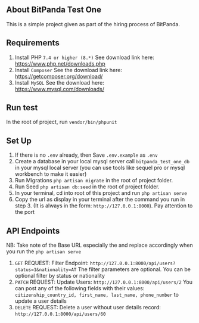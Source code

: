 ## About BitPanda Test One

This is a simple project given as part of the hiring process of BitPanda.

## Requirements
1. Install PHP `7.4 or higher (8.*)` See download link here: https://www.php.net/downloads.php
2. Install `Composer` See the download link here: https://getcomposer.org/download/
3. Install `MySQL` See the download here: https://www.mysql.com/downloads/

## Run test
In the root of project, run `vendor/bin/phpunit `

## Set Up
1. If there is no `.env` already, then Save `.env.example` as `.env`
2. Create a database in your local mysql server call  `bitpanda_test_one_db` in your mysql local server (you can use tools like sequel pro or mysql workbench to make it easier)
3. Run Migrations `php artisan migrate` in the root of project folder.
4. Run Seed `php artisan db:seed` in the root of project folder.
5. In your terminal, cd into root of this project and run `php artisan serve`
6. Copy the url as display in your terminal after the command you run in step 3. (It is always in the form: `http://127.0.0.1:8000`). Pay attention to the port


## API Endpoints
NB: Take note of the Base URL especially the  and replace accordingly when you run the `php artisan serve`
1. `GET` REQUEST: Filter Endpoint: `http://127.0.0.1:8000/api/users?status=1&nationality=AT` The filter parameters are optional. You can be optional filter by status or nationality
2. `PATCH` REQUEST:  Update Users:  `http://127.0.0.1:8000/api/users/2`     You can post any of the following fields with their values: `citizenship_country_id, first_name, last_name, phone_number` to update a user details
3. `DELETE` REQUEST: Delete a user without user details record: `http://127.0.0.1:8000/api/users/60`
